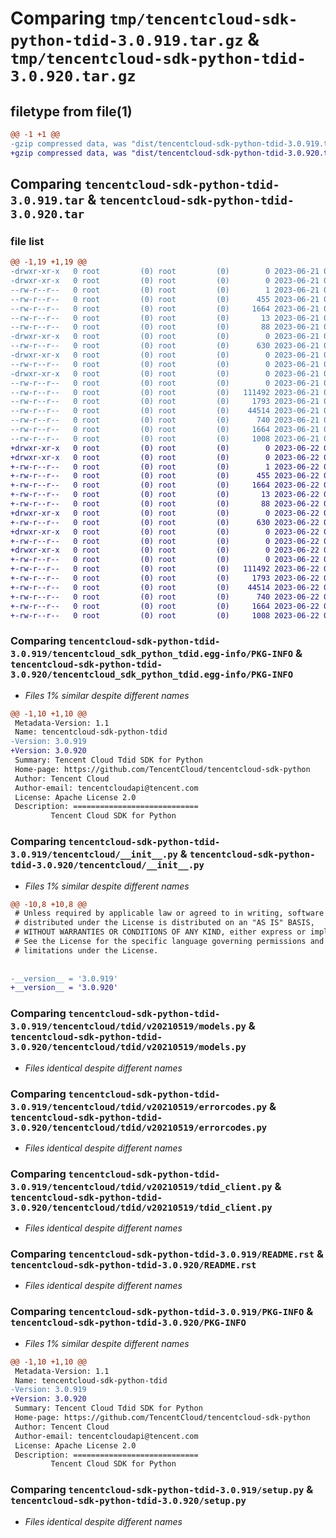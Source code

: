 # Comparing `tmp/tencentcloud-sdk-python-tdid-3.0.919.tar.gz` & `tmp/tencentcloud-sdk-python-tdid-3.0.920.tar.gz`

## filetype from file(1)

```diff
@@ -1 +1 @@
-gzip compressed data, was "dist/tencentcloud-sdk-python-tdid-3.0.919.tar", last modified: Wed Jun 21 00:37:37 2023, max compression
+gzip compressed data, was "dist/tencentcloud-sdk-python-tdid-3.0.920.tar", last modified: Thu Jun 22 00:36:27 2023, max compression
```

## Comparing `tencentcloud-sdk-python-tdid-3.0.919.tar` & `tencentcloud-sdk-python-tdid-3.0.920.tar`

### file list

```diff
@@ -1,19 +1,19 @@
-drwxr-xr-x   0 root         (0) root         (0)        0 2023-06-21 00:37:37.000000 tencentcloud-sdk-python-tdid-3.0.919/
-drwxr-xr-x   0 root         (0) root         (0)        0 2023-06-21 00:37:37.000000 tencentcloud-sdk-python-tdid-3.0.919/tencentcloud_sdk_python_tdid.egg-info/
--rw-r--r--   0 root         (0) root         (0)        1 2023-06-21 00:37:37.000000 tencentcloud-sdk-python-tdid-3.0.919/tencentcloud_sdk_python_tdid.egg-info/dependency_links.txt
--rw-r--r--   0 root         (0) root         (0)      455 2023-06-21 00:37:37.000000 tencentcloud-sdk-python-tdid-3.0.919/tencentcloud_sdk_python_tdid.egg-info/SOURCES.txt
--rw-r--r--   0 root         (0) root         (0)     1664 2023-06-21 00:37:37.000000 tencentcloud-sdk-python-tdid-3.0.919/tencentcloud_sdk_python_tdid.egg-info/PKG-INFO
--rw-r--r--   0 root         (0) root         (0)       13 2023-06-21 00:37:37.000000 tencentcloud-sdk-python-tdid-3.0.919/tencentcloud_sdk_python_tdid.egg-info/top_level.txt
--rw-r--r--   0 root         (0) root         (0)       88 2023-06-21 00:37:37.000000 tencentcloud-sdk-python-tdid-3.0.919/setup.cfg
-drwxr-xr-x   0 root         (0) root         (0)        0 2023-06-21 00:37:37.000000 tencentcloud-sdk-python-tdid-3.0.919/tencentcloud/
--rw-r--r--   0 root         (0) root         (0)      630 2023-06-21 00:37:37.000000 tencentcloud-sdk-python-tdid-3.0.919/tencentcloud/__init__.py
-drwxr-xr-x   0 root         (0) root         (0)        0 2023-06-21 00:37:37.000000 tencentcloud-sdk-python-tdid-3.0.919/tencentcloud/tdid/
--rw-r--r--   0 root         (0) root         (0)        0 2023-06-21 00:37:37.000000 tencentcloud-sdk-python-tdid-3.0.919/tencentcloud/tdid/__init__.py
-drwxr-xr-x   0 root         (0) root         (0)        0 2023-06-21 00:37:37.000000 tencentcloud-sdk-python-tdid-3.0.919/tencentcloud/tdid/v20210519/
--rw-r--r--   0 root         (0) root         (0)        0 2023-06-21 00:37:37.000000 tencentcloud-sdk-python-tdid-3.0.919/tencentcloud/tdid/v20210519/__init__.py
--rw-r--r--   0 root         (0) root         (0)   111492 2023-06-21 00:37:37.000000 tencentcloud-sdk-python-tdid-3.0.919/tencentcloud/tdid/v20210519/models.py
--rw-r--r--   0 root         (0) root         (0)     1793 2023-06-21 00:37:37.000000 tencentcloud-sdk-python-tdid-3.0.919/tencentcloud/tdid/v20210519/errorcodes.py
--rw-r--r--   0 root         (0) root         (0)    44514 2023-06-21 00:37:37.000000 tencentcloud-sdk-python-tdid-3.0.919/tencentcloud/tdid/v20210519/tdid_client.py
--rw-r--r--   0 root         (0) root         (0)      740 2023-06-21 00:37:37.000000 tencentcloud-sdk-python-tdid-3.0.919/README.rst
--rw-r--r--   0 root         (0) root         (0)     1664 2023-06-21 00:37:37.000000 tencentcloud-sdk-python-tdid-3.0.919/PKG-INFO
--rw-r--r--   0 root         (0) root         (0)     1008 2023-06-21 00:37:37.000000 tencentcloud-sdk-python-tdid-3.0.919/setup.py
+drwxr-xr-x   0 root         (0) root         (0)        0 2023-06-22 00:36:27.000000 tencentcloud-sdk-python-tdid-3.0.920/
+drwxr-xr-x   0 root         (0) root         (0)        0 2023-06-22 00:36:27.000000 tencentcloud-sdk-python-tdid-3.0.920/tencentcloud_sdk_python_tdid.egg-info/
+-rw-r--r--   0 root         (0) root         (0)        1 2023-06-22 00:36:27.000000 tencentcloud-sdk-python-tdid-3.0.920/tencentcloud_sdk_python_tdid.egg-info/dependency_links.txt
+-rw-r--r--   0 root         (0) root         (0)      455 2023-06-22 00:36:27.000000 tencentcloud-sdk-python-tdid-3.0.920/tencentcloud_sdk_python_tdid.egg-info/SOURCES.txt
+-rw-r--r--   0 root         (0) root         (0)     1664 2023-06-22 00:36:27.000000 tencentcloud-sdk-python-tdid-3.0.920/tencentcloud_sdk_python_tdid.egg-info/PKG-INFO
+-rw-r--r--   0 root         (0) root         (0)       13 2023-06-22 00:36:27.000000 tencentcloud-sdk-python-tdid-3.0.920/tencentcloud_sdk_python_tdid.egg-info/top_level.txt
+-rw-r--r--   0 root         (0) root         (0)       88 2023-06-22 00:36:27.000000 tencentcloud-sdk-python-tdid-3.0.920/setup.cfg
+drwxr-xr-x   0 root         (0) root         (0)        0 2023-06-22 00:36:27.000000 tencentcloud-sdk-python-tdid-3.0.920/tencentcloud/
+-rw-r--r--   0 root         (0) root         (0)      630 2023-06-22 00:36:27.000000 tencentcloud-sdk-python-tdid-3.0.920/tencentcloud/__init__.py
+drwxr-xr-x   0 root         (0) root         (0)        0 2023-06-22 00:36:27.000000 tencentcloud-sdk-python-tdid-3.0.920/tencentcloud/tdid/
+-rw-r--r--   0 root         (0) root         (0)        0 2023-06-22 00:36:27.000000 tencentcloud-sdk-python-tdid-3.0.920/tencentcloud/tdid/__init__.py
+drwxr-xr-x   0 root         (0) root         (0)        0 2023-06-22 00:36:27.000000 tencentcloud-sdk-python-tdid-3.0.920/tencentcloud/tdid/v20210519/
+-rw-r--r--   0 root         (0) root         (0)        0 2023-06-22 00:36:27.000000 tencentcloud-sdk-python-tdid-3.0.920/tencentcloud/tdid/v20210519/__init__.py
+-rw-r--r--   0 root         (0) root         (0)   111492 2023-06-22 00:36:27.000000 tencentcloud-sdk-python-tdid-3.0.920/tencentcloud/tdid/v20210519/models.py
+-rw-r--r--   0 root         (0) root         (0)     1793 2023-06-22 00:36:27.000000 tencentcloud-sdk-python-tdid-3.0.920/tencentcloud/tdid/v20210519/errorcodes.py
+-rw-r--r--   0 root         (0) root         (0)    44514 2023-06-22 00:36:27.000000 tencentcloud-sdk-python-tdid-3.0.920/tencentcloud/tdid/v20210519/tdid_client.py
+-rw-r--r--   0 root         (0) root         (0)      740 2023-06-22 00:36:27.000000 tencentcloud-sdk-python-tdid-3.0.920/README.rst
+-rw-r--r--   0 root         (0) root         (0)     1664 2023-06-22 00:36:27.000000 tencentcloud-sdk-python-tdid-3.0.920/PKG-INFO
+-rw-r--r--   0 root         (0) root         (0)     1008 2023-06-22 00:36:27.000000 tencentcloud-sdk-python-tdid-3.0.920/setup.py
```

### Comparing `tencentcloud-sdk-python-tdid-3.0.919/tencentcloud_sdk_python_tdid.egg-info/PKG-INFO` & `tencentcloud-sdk-python-tdid-3.0.920/tencentcloud_sdk_python_tdid.egg-info/PKG-INFO`

 * *Files 1% similar despite different names*

```diff
@@ -1,10 +1,10 @@
 Metadata-Version: 1.1
 Name: tencentcloud-sdk-python-tdid
-Version: 3.0.919
+Version: 3.0.920
 Summary: Tencent Cloud Tdid SDK for Python
 Home-page: https://github.com/TencentCloud/tencentcloud-sdk-python
 Author: Tencent Cloud
 Author-email: tencentcloudapi@tencent.com
 License: Apache License 2.0
 Description: ============================
         Tencent Cloud SDK for Python
```

### Comparing `tencentcloud-sdk-python-tdid-3.0.919/tencentcloud/__init__.py` & `tencentcloud-sdk-python-tdid-3.0.920/tencentcloud/__init__.py`

 * *Files 1% similar despite different names*

```diff
@@ -10,8 +10,8 @@
 # Unless required by applicable law or agreed to in writing, software
 # distributed under the License is distributed on an "AS IS" BASIS,
 # WITHOUT WARRANTIES OR CONDITIONS OF ANY KIND, either express or implied.
 # See the License for the specific language governing permissions and
 # limitations under the License.
 
 
-__version__ = '3.0.919'
+__version__ = '3.0.920'
```

### Comparing `tencentcloud-sdk-python-tdid-3.0.919/tencentcloud/tdid/v20210519/models.py` & `tencentcloud-sdk-python-tdid-3.0.920/tencentcloud/tdid/v20210519/models.py`

 * *Files identical despite different names*

### Comparing `tencentcloud-sdk-python-tdid-3.0.919/tencentcloud/tdid/v20210519/errorcodes.py` & `tencentcloud-sdk-python-tdid-3.0.920/tencentcloud/tdid/v20210519/errorcodes.py`

 * *Files identical despite different names*

### Comparing `tencentcloud-sdk-python-tdid-3.0.919/tencentcloud/tdid/v20210519/tdid_client.py` & `tencentcloud-sdk-python-tdid-3.0.920/tencentcloud/tdid/v20210519/tdid_client.py`

 * *Files identical despite different names*

### Comparing `tencentcloud-sdk-python-tdid-3.0.919/README.rst` & `tencentcloud-sdk-python-tdid-3.0.920/README.rst`

 * *Files identical despite different names*

### Comparing `tencentcloud-sdk-python-tdid-3.0.919/PKG-INFO` & `tencentcloud-sdk-python-tdid-3.0.920/PKG-INFO`

 * *Files 1% similar despite different names*

```diff
@@ -1,10 +1,10 @@
 Metadata-Version: 1.1
 Name: tencentcloud-sdk-python-tdid
-Version: 3.0.919
+Version: 3.0.920
 Summary: Tencent Cloud Tdid SDK for Python
 Home-page: https://github.com/TencentCloud/tencentcloud-sdk-python
 Author: Tencent Cloud
 Author-email: tencentcloudapi@tencent.com
 License: Apache License 2.0
 Description: ============================
         Tencent Cloud SDK for Python
```

### Comparing `tencentcloud-sdk-python-tdid-3.0.919/setup.py` & `tencentcloud-sdk-python-tdid-3.0.920/setup.py`

 * *Files identical despite different names*

